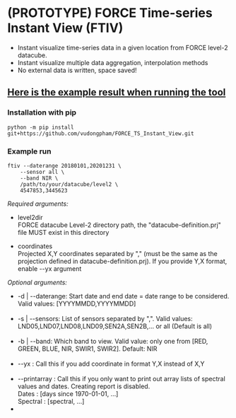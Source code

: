 # (PROTOTYPE) FORCE Time-series Instant View (FTIV) 
- Instant visualize time-series data in a given location from  FORCE level-2 datacube.
- Instant visualize multiple data aggregation, interpolation methods
- No external data is written, space saved!

## [Here is the example result when running the tool](https://vudongpham.github.io/FORCE_TS_Instant_View)

### Installation with pip
```
python -m pip install git+https://github.com/vudongpham/FORCE_TS_Instant_View.git
```

### Example run
```
ftiv --daterange 20180101,20201231 \
    --sensor all \
    --band NIR \
    /path/to/your/datacube/level2 \
    4547853,3445623
```
<i>Required arguments:</i>

- level2dir \
  FORCE datacube Level-2 directory path, the "datacube-definition.prj" file MUST exist in this directory

- coordinates\
  Projected X,Y coordinates separated by "," (must be the same as the projection defined in datacube-definition.prj). If you provide Y,X format, enable --yx argument


<i>Optional arguments:</i>
- -d | --daterange: Start date and end date = date range to be considered. Valid values: [YYYYMMDD,YYYYMMDD] <br><br>
- -s | --sensors:   List of sensors separated by ",". Valid values: LND05,LND07,LND08,LND09,SEN2A,SEN2B,... or all (Default is all) <br><br>
- -b | --band:  Which band to view. Valid value: only one from [RED, GREEN, BLUE, NIR, SWIR1, SWIR2]. Default: NIR <br><br>
- --yx : Call this if you add coordinate in format Y,X instead of X,Y <br><br>
- --printarray : Call this if you only want to print out array lists of spectral values and dates. Creating report is disabled. \
      Dates    : [days since 1970-01-01, ...] \
      Spectral : [spectral, ...]
- <br><br>



 
